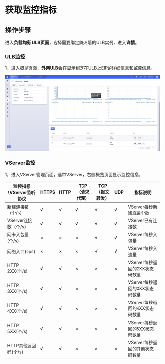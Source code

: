

# 获取监控指标

## 操作步骤

进入**负载均衡 ULB页面**，选择需要绑定防火墙的ULB实例，进入**详情**。

### ULB监控

1，进入概览页面，**外网ULB**会在显示绑定在ULB上EIP的详细信息和监控信息。

![](/images/ulbmonitor_new1.png)

### VServer监控

1，进入VServer管理页面，选中VServer，右侧概览页面显示监控信息。

| 监控指标\VServer监听协议 | HTTPS | HTTP | TCP（请求代理）|TCP（报文转发）| UDP |指标说明|
| --- | --- | --- | --- | --- | --- |--- |
| 新建连接数（个/s）| √  | √ | √ | √ | √ | VServer每秒新建连接个数|
| VServer连接数（个/s） | √  | √ | √ | √ | √ | VServer已有连接数 |
| 网卡入包量(个/s) | ×  | × | × | √| √ | VServer每秒入包量 |
| 网络入口(bps) | ×  | × | × | √ | √ | VServer每秒入流量 |
| HTTP 2XX(个/s) | √  | √ | × | × | × | VServer每秒返回的2XX状态码数量|
| HTTP 3XX(个/s) | √  | √ | × | × | × | VServer每秒返回的3XX状态码数量 |
| HTTP 4XX(个/s) | √  | √ | × | × | × | VServer每秒返回的4XX状态码数量 |
| HTTP 5XX(个/s) | √  | √ | × | × | × |VServer每秒返回的5XX状态码数量  |
| HTTP其他返回码(个/s) | √  | √ | × | × | × | VServer每秒返回的其他状态码数量 |







